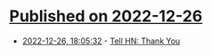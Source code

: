 # [Published on 2022-12-26](index.md)

* [2022-12-26, 18:05:32](https://news.ycombinator.com/item?id=34140096) - [Tell HN: Thank You](https://news.ycombinator.com/item?id=34140096)
